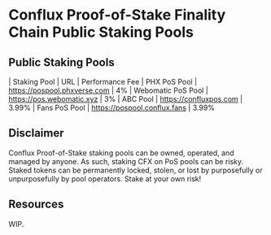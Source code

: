 # Conflux Proof-of-Stake Finality Chain Public Staking Pools

## Public Staking Pools

| Staking Pool | URL | Performance Fee
| PHX PoS Pool | https://pospool.phxverse.com | 4%
| Webomatic PoS Pool | https://pos.webomatic.xyz | 3%
| ABC Pool | https://confluxpos.com | 3.99%
| Fans PoS Pool | https://pospool.conflux.fans | 3.99%

## Disclaimer

Conflux Proof-of-Stake staking pools can be owned, operated, and managed by anyone. As such, staking CFX on PoS pools can be risky. Staked tokens can be permanently locked, stolen, or lost by purposefully or unpurposefully by pool operators. Stake at your own risk!

## Resources

WIP.
